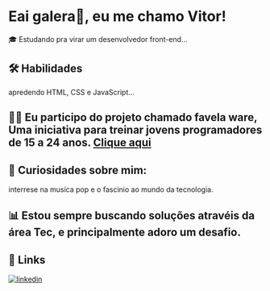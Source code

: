
# Eai galera👋, eu me chamo Vitor!


🎓 Estudando pra virar um desenvolvedor front-end...

## 🛠 Habilidades
apredendo HTML, CSS e JavaScript...

## 👨‍🏫 Eu participo do projeto chamado favela ware, Uma iniciativa para treinar jovens programadores de 15 a 24 anos. [Clique aqui](https://favelaware.animahub.com.br/sobre)

## 🚀 Curiosidades sobre mim:
interrese na musica pop e o fascinio ao mundo da tecnologia.

## 📊 Estou sempre buscando soluções atravéis da área Tec, e principalmente adoro um desafio.


## 🔗 Links
[![linkedin](https://img.shields.io/badge/linkedin-0A66C2?style=for-the-badge&logo=linkedin&logoColor=white)](https://www.linkedin.com/in/vitor-gabriel-823a242a3)


